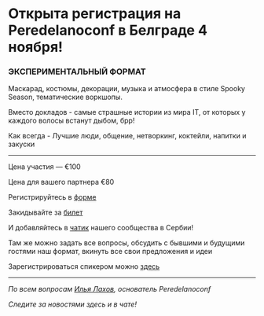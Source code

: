 # Открыта регистрация на **Peredelanoconf** в Белграде 4 ноября! 

### ЭКСПЕРИМЕНТАЛЬНЫЙ ФОРМАТ

Маскарад, костюмы, декорации, музыка и атмосфера в стиле Spooky Season,
тематические воркшопы.

Вместо докладов - самые страшные истории из мира IT, от которых у каждого волосы встанут дыбом, брр!

Как всегда - Лучшие люди, общение, нетворкинг, коктейли, напитки и закуски

---

Цена участия — €100

Цена для вашего партнера €80

Регистрируйтесь в [форме](https://docs.google.com/forms/d/1sEO58R0-ioI8dJP2hwIJ8R9dgcPL1ja6EX-t8mVV7ss)

Закидывайте за [билет](/./guides/how-to-pay.md)

И добавляйтесь в [чатик]( https://t.me/peredelanoconfbelgrade) нашего сообщества в Сербии! 

Там же можно задать все вопросы, обсудить с бывшими и будущими гостями наш формат, вкинуть все свои предложения и идеи

Зарегистрироваться спикером можно [здесь](/./guides/tech-speech.md)

---

_По всем вопросам [Илья Лахов](https://t.me/ilakhov), основатель Peredelanoconf_

_Следите за новостями здесь и в чате!_
